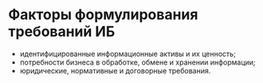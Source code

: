 # Факторы формулирования требований ИБ

- идентифицированные информационные активы и их ценность;
- потребности бизнеса в обработке, обмене и хранении информации;
- юридические, нормативные и договорные требования.
